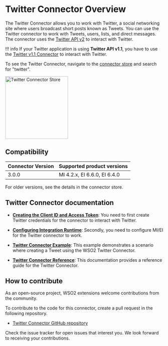 # Twitter Connector Overview

The Twitter Connector allows you to work with Twitter, a social networking site where users broadcast short posts known as Tweets. You can use the Twitter connector to work with Tweets, users, lists, and direct messages. The connector uses the [Twitter API v2](https://developer.twitter.com/en/docs/twitter-api) to interact with Twitter.

!!! info
    If your Twitter application is using **Twitter API v1.1**, you have to use the [Twitter v1.1 Connector](https://docs.wso2.com/display/ESBCONNECTORS/Twitter+Connector+and+Inbound) to interact with Twitter.

To see the Twitter Connector, navigate to the [connector store](https://store.wso2.com/store/assets/esbconnector/list) and search for "twitter".

<img src="{{base_path}}/assets/img/integrate/connectors/twitter-connector-store.png" title="Twitter Connector Store" width="200" alt="Twitter Connector Store"/>

## Compatibility

| Connector Version | Supported product versions |
| ------------- |-------------|
| 3.0.0    | MI 4.2.x, EI 6.6.0, EI 6.4.0 |

For older versions, see the details in the connector store.

## Twitter Connector documentation

* **[Creating the Client ID and Access Token]({{base_path}}/reference/connectors/twitter-connector/twitter-connector-credentials/)**: You need to first create Twitter credentials for the connector to interact with Twitter.

* **[Configuring Integration Runtime]({{base_path}}/reference/connectors/twitter-connector/twitter-connector-configuration/)**: Secondly, you need to configure MI/EI for the Twitter connector to work.

* **[Twitter Connector Example]({{base_path}}/reference/connectors/twitter-connector/twitter-connector-example/)**: This example demonstrates a scenario where creating a Tweet using the WSO2 Twitter Connector. 

* **[Twitter Connector Reference]({{base_path}}/reference/connectors/twitter-connector/twitter-connector-reference/)**: This documentation provides a reference guide for the Twitter Connector.

## How to contribute

As an open-source project, WSO2 extensions welcome contributions from the community. 

To contribute to the code for this connector, create a pull request in the following repository. 

* [Twitter Connector GitHub repository](https://github.com/wso2-extensions/esb-connector-twitter)

Check the issue tracker for open issues that interest you. We look forward to receiving your contributions.
